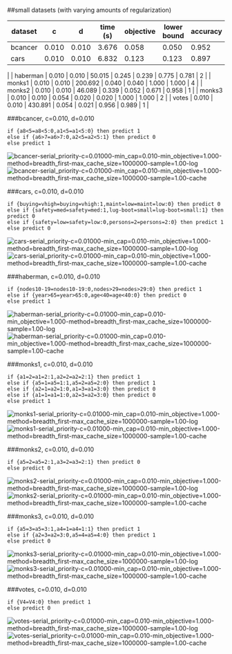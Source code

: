##small datasets (with varying amounts of regularization)

| dataset | c | d | time (s) | objective | lower bound | accuracy | upper bound | length |
| --- | --- | --- | --- | --- | --- | --- | --- | --- |
| bcancer | 0.010 | 0.010 | 3.676 | 0.058 | 0.050 | 0.952 | 0.960 | 1 |
| cars | 0.010 | 0.010 | 6.832 | 0.123 | 0.123 | 0.897 | 0.897 | 2 |
|
| haberman | 0.010 | 0.010 | 50.015 | 0.245 | 0.239 | 0.775 | 0.781 | 2 |
| monks1 | 0.010 | 0.010 | 200.692 | 0.040 | 0.040 | 1.000 | 1.000 | 4 |
| monks2 | 0.010 | 0.010 | 46.089 | 0.339 | 0.052 | 0.671 | 0.958 | 1 |
| monks3 | 0.010 | 0.010 | 0.054 | 0.020 | 0.020 | 1.000 | 1.000 | 2 |
| votes | 0.010 | 0.010 | 430.891 | 0.054 | 0.021 | 0.956 | 0.989 | 1 |

###bcancer, c=0.010, d=0.010

	if {a8<5=a8<5:0,a1<5=a1<5:0} then predict 1
	else if {a6>7=a6>7:0,a2<5=a2<5:1} then predict 0
	else predict 1

![bcancer-serial_priority-c=0.01000-min_cap=0.010-min_objective=1.000-method=breadth_first-max_cache_size=1000000-sample=1.00-log](../figs/bcancer-serial_priority-c=0.01000-min_cap=0.010-min_objective=1.000-method=breadth_first-max_cache_size=1000000-sample=1.00-log.png)
![bcancer-serial_priority-c=0.01000-min_cap=0.010-min_objective=1.000-method=breadth_first-max_cache_size=1000000-sample=1.00-cache](../figs/bcancer-serial_priority-c=0.01000-min_cap=0.010-min_objective=1.000-method=breadth_first-max_cache_size=1000000-sample=1.00-cache.png)

###cars, c=0.010, d=0.010

	if {buying=vhigh=buying=vhigh:1,maint=low=maint=low:0} then predict 0
	else if {safety=med=safety=med:1,lug-boot=small=lug-boot=small:1} then predict 0
	else if {safety=low=safety=low:0,persons=2=persons=2:0} then predict 1
	else predict 0

![cars-serial_priority-c=0.01000-min_cap=0.010-min_objective=1.000-method=breadth_first-max_cache_size=1000000-sample=1.00-log](../figs/cars-serial_priority-c=0.01000-min_cap=0.010-min_objective=1.000-method=breadth_first-max_cache_size=1000000-sample=1.00-log.png)
![cars-serial_priority-c=0.01000-min_cap=0.010-min_objective=1.000-method=breadth_first-max_cache_size=1000000-sample=1.00-cache](../figs/cars-serial_priority-c=0.01000-min_cap=0.010-min_objective=1.000-method=breadth_first-max_cache_size=1000000-sample=1.00-cache.png)

###haberman, c=0.010, d=0.010

	if {nodes10-19=nodes10-19:0,nodes>29=nodes>29:0} then predict 1
	else if {year>65=year>65:0,age<40=age<40:0} then predict 0
	else predict 1

![haberman-serial_priority-c=0.01000-min_cap=0.010-min_objective=1.000-method=breadth_first-max_cache_size=1000000-sample=1.00-log](../figs/haberman-serial_priority-c=0.01000-min_cap=0.010-min_objective=1.000-method=breadth_first-max_cache_size=1000000-sample=1.00-log.png)
![haberman-serial_priority-c=0.01000-min_cap=0.010-min_objective=1.000-method=breadth_first-max_cache_size=1000000-sample=1.00-cache](../figs/haberman-serial_priority-c=0.01000-min_cap=0.010-min_objective=1.000-method=breadth_first-max_cache_size=1000000-sample=1.00-cache.png)

###monks1, c=0.010, d=0.010

	if {a1=2=a1=2:1,a2=2=a2=2:1} then predict 1
	else if {a5=1=a5=1:1,a5=2=a5=2:0} then predict 1
	else if {a2=1=a2=1:0,a1=3=a1=3:0} then predict 0
	else if {a1=1=a1=1:0,a2=3=a2=3:0} then predict 0
	else predict 1

![monks1-serial_priority-c=0.01000-min_cap=0.010-min_objective=1.000-method=breadth_first-max_cache_size=1000000-sample=1.00-log](../figs/monks1-serial_priority-c=0.01000-min_cap=0.010-min_objective=1.000-method=breadth_first-max_cache_size=1000000-sample=1.00-log.png)
![monks1-serial_priority-c=0.01000-min_cap=0.010-min_objective=1.000-method=breadth_first-max_cache_size=1000000-sample=1.00-cache](../figs/monks1-serial_priority-c=0.01000-min_cap=0.010-min_objective=1.000-method=breadth_first-max_cache_size=1000000-sample=1.00-cache.png)

###monks2, c=0.010, d=0.010

	if {a5=2=a5=2:1,a3=2=a3=2:1} then predict 0
	else predict 0

![monks2-serial_priority-c=0.01000-min_cap=0.010-min_objective=1.000-method=breadth_first-max_cache_size=1000000-sample=1.00-log](../figs/monks2-serial_priority-c=0.01000-min_cap=0.010-min_objective=1.000-method=breadth_first-max_cache_size=1000000-sample=1.00-log.png)
![monks2-serial_priority-c=0.01000-min_cap=0.010-min_objective=1.000-method=breadth_first-max_cache_size=1000000-sample=1.00-cache](../figs/monks2-serial_priority-c=0.01000-min_cap=0.010-min_objective=1.000-method=breadth_first-max_cache_size=1000000-sample=1.00-cache.png)

###monks3, c=0.010, d=0.010

	if {a5=3=a5=3:1,a4=1=a4=1:1} then predict 1
	else if {a2=3=a2=3:0,a5=4=a5=4:0} then predict 1
	else predict 0

![monks3-serial_priority-c=0.01000-min_cap=0.010-min_objective=1.000-method=breadth_first-max_cache_size=1000000-sample=1.00-log](../figs/monks3-serial_priority-c=0.01000-min_cap=0.010-min_objective=1.000-method=breadth_first-max_cache_size=1000000-sample=1.00-log.png)
![monks3-serial_priority-c=0.01000-min_cap=0.010-min_objective=1.000-method=breadth_first-max_cache_size=1000000-sample=1.00-cache](../figs/monks3-serial_priority-c=0.01000-min_cap=0.010-min_objective=1.000-method=breadth_first-max_cache_size=1000000-sample=1.00-cache.png)

###votes, c=0.010, d=0.010

	if {V4=V4:0} then predict 1
	else predict 0

![votes-serial_priority-c=0.01000-min_cap=0.010-min_objective=1.000-method=breadth_first-max_cache_size=1000000-sample=1.00-log](../figs/votes-serial_priority-c=0.01000-min_cap=0.010-min_objective=1.000-method=breadth_first-max_cache_size=1000000-sample=1.00-log.png)
![votes-serial_priority-c=0.01000-min_cap=0.010-min_objective=1.000-method=breadth_first-max_cache_size=1000000-sample=1.00-cache](../figs/votes-serial_priority-c=0.01000-min_cap=0.010-min_objective=1.000-method=breadth_first-max_cache_size=1000000-sample=1.00-cache.png)
